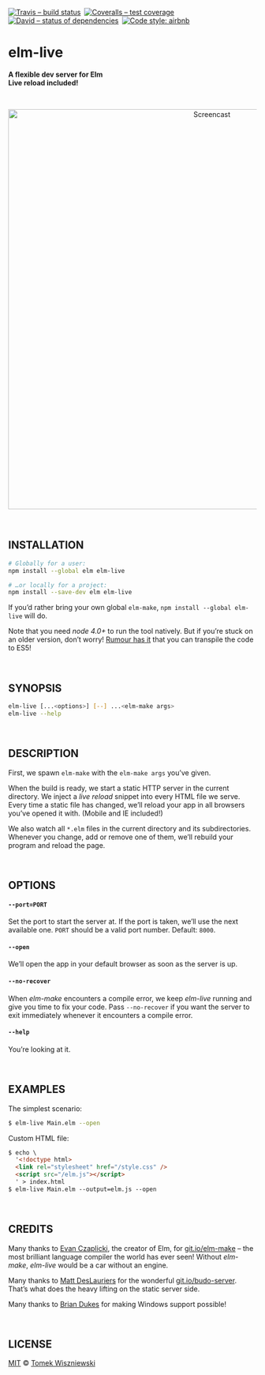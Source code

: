 [![Travis – build status
](https://img.shields.io/travis/tomekwi/elm-live/master.svg?style=flat-square
)](https://travis-ci.org/tomekwi/elm-live
) [![Coveralls – test coverage
](https://img.shields.io/coveralls/tomekwi/elm-live.svg?style=flat-square
)](https://coveralls.io/r/tomekwi/elm-live
) [![David – status of dependencies
](https://img.shields.io/david/tomekwi/elm-live.svg?style=flat-square
)](https://david-dm.org/tomekwi/elm-live
) [![Code style: airbnb
](https://img.shields.io/badge/code%20style-airbnb-777777.svg?style=flat-square
)](https://github.com/airbnb/javascript
)




# elm-live

**A flexible dev server for Elm  
Live reload included!**




<a id="/screenshot"></a>&nbsp;

<p align="center"><img
  alt="Screencast"
  src="https://cdn.rawgit.com/tomekwi/elm-live/b990094/screencast.gif"
  title="Sweet, isn’t it?"
  width="810"
/></p>




<a id="/installation"></a>&nbsp;

## INSTALLATION

```sh
# Globally for a user:
npm install --global elm elm-live

# …or locally for a project:
npm install --save-dev elm elm-live
```

If you’d rather bring your own global `elm-make`, `npm install --global elm-live` will do.

Note that you need *node 4.0+* to run the tool natively. But if you’re stuck on an older version, don’t worry! [Rumour has it](https://github.com/tomekwi/elm-live/issues/2#issuecomment-156698732) that you can transpile the code to ES5!




<a id="/synopsis"></a>&nbsp;

## SYNOPSIS

```sh
elm-live [...<options>] [--] ...<elm-make args>  
elm-live --help
```




<a id="/description"></a>&nbsp;

## DESCRIPTION

First, we spawn `elm-make` with the `elm-make args` you’ve given.

When the build is ready, we start a static HTTP server in the current directory. We inject a _live reload_ snippet into every HTML file we serve. Every time a static file has changed, we’ll reload your app in all browsers you’ve opened it with. (Mobile and IE included!)

We also watch all `*.elm` files in the current directory and its subdirectories. Whenever you change, add or remove one of them, we’ll rebuild your program and reload the page.




<a id="/options"></a>&nbsp;

## OPTIONS

#### `--port=PORT`
Set the port to start the server at. If the port is taken, we’ll use the next available one. `PORT` should be a valid port number. Default: `8000`.

#### `--open`
We’ll open the app in your default browser as soon as the server is up.

#### `--no-recover`
When _elm-make_ encounters a compile error, we keep _elm-live_ running and give you time to fix your code. Pass `--no-recover` if you want the server to exit immediately whenever it encounters a compile error.

#### `--help`
You’re looking at it.




<a id="/examples"></a>&nbsp;

## EXAMPLES

The simplest scenario:

```sh
$ elm-live Main.elm --open
```

Custom HTML file:

```html
$ echo \
  '<!doctype html>
  <link rel="stylesheet" href="/style.css" />
  <script src="/elm.js"></script>
  ' > index.html
$ elm-live Main.elm --output=elm.js --open
```




<a id="/credits"></a>&nbsp;

## CREDITS

Many thanks to [Evan Czaplicki](https://github.com/evancz), the creator of Elm, for [git.io/elm-make](https://git.io/elm-make) – the most brilliant language compiler the world has ever seen! Without _elm-make_, _elm-live_ would be a car without an engine.

Many thanks to [Matt DesLauriers](https://github.com/mattdesl) for the wonderful [git.io/budo-server](https://git.io/budo-server). That’s what does the heavy lifting on the static server side.

Many thanks to [Brian Dukes](https://github.com/bdukes) for making Windows support possible!




<a id="/license"></a>&nbsp;

## LICENSE

[MIT](https://git.io/elm-live.License) © [Tomek Wiszniewski](https://github.com/tomekwi)
